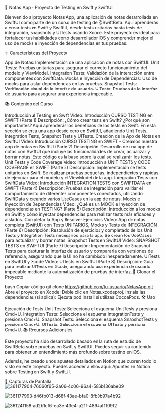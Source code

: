 📝 Notas App - Proyecto de Testing en Swift y SwiftUI

Bienvenido al proyecto Notas App, una aplicación de notas desarrollada en SwiftUI como parte de un curso de testing de @SwiftBeta. Aquí aprenderás a crear tests en Swift y SwiftUI, desde tests unitarios hasta tests de integración, snapshots y UITests usando Xcode. Este proyecto es ideal para fortalecer tus habilidades como desarrollador iOS y comprender mejor el uso de mocks e inyección de dependencias en tus pruebas.

✨ Características del Proyecto

App de Notas: Implementación de una aplicación de notas con SwiftUI.
Unit Tests: Pruebas unitarias para asegurar el correcto funcionamiento del modelo y ViewModel.
Integration Tests: Validación de la interacción entre componentes con SwiftData.
Mocks e Inyección de Dependencias: Uso de mocks para aislar dependencias en las pruebas.
Snapshot Tests: Verificación visual de la interfaz de usuario.
UITests: Pruebas de la interfaz de usuario para asegurar una experiencia impecable.


📚 Contenido del Curso

Introducción al Testing en Swift
Video: Introducción CURSO TESTING en SWIFT (Parte 1)
Descripción:
¿Cómo crear tests en Swift? ¿Por qué son importantes? Aquí aprenderás los beneficios de los tests en Swift. En esta sección se crea una app desde cero en SwiftUI, añadiendo Unit Tests, Integration Tests, Snapshot Tests y UITests.
Creación de la App de Notas en SwiftUI
Video: Introducción CURSO TESTING en SWIFT - Creamos nuestra app de notas en SwiftUI (Parte 2)
Descripción:
Desarrollo de una app de notas con SwiftUI que incluye las funcionalidades de crear, actualizar y borrar notas. Este código es la base sobre la cual se realizarán los tests.
Unit Tests y Code Coverage
Video: Introducción a UNIT TESTS y CODE COVERAGE en SWIFT (Parte 3)
Descripción:
Implementación de tests unitarios en Swift. Se realizan pruebas pequeñas, independientes y rápidas de ejecutar para el modelo y el ViewModel de la app.
Integration Tests con SwiftData
Video: Introducción INTEGRATION TESTS con SWIFTDATA en SWIFT (Parte 4)
Descripción:
Pruebas de integración para validar el comportamiento de diferentes componentes conectados, utilizando SwiftData y creando varios UseCases en la app de notas.
Mocks e Inyección de Dependencias
Video: ¿Qué es un MOCK e Inyección de dependencias en TESTING? (Parte 5)
Descripción:
Introducción a los mocks en Swift y cómo inyectar dependencias para realizar tests más eficaces y aislados.
Completar la App y Resolver Ejercicios
Video: App de notas completa (SwiftUI) con Tests UNITARIOS, Mocks y Tests de INTEGRACIÓN (Parte 6)
Descripción:
Resolución de ejercicios y completado de los Unit Tests y Integration Tests necesarios para la app. Se crean los UseCases para actualizar y borrar notas.
Snapshot Tests en SwiftUI
Video: SNAPSHOT TESTS en SWIFTUI (Parte 7)
Descripción:
Implementación de Snapshot Tests para capturar la interfaz de usuario y compararla con versiones de referencia, asegurando que la UI no ha cambiado inesperadamente.
UITests en SwiftUI y Xcode
Video: UITests en SwiftUI (Parte 8)
Descripción:
Guía para realizar UITests en Xcode, asegurando una experiencia de usuario impecable mediante la automatización de pruebas de interfaz.
🚀 Clonar el Proyecto

bash
Copiar código
git clone https://github.com/tu-usuario/NotasApp.git
Abre el proyecto en Xcode:
Doble clic en Notas.xcodeproj.
Instala las dependencias (si aplica):
Ejecuta pod install si utilizas CocoaPods.
🛠️ Uso

Ejecución de Tests
Unit Tests: Selecciona el esquema UnitTests y presiona Cmd+U.
Integration Tests: Selecciona el esquema IntegrationTests y presiona Cmd+U.
Snapshot Tests: Selecciona el esquema SnapshotTests y presiona Cmd+U.
UITests: Selecciona el esquema UITests y presiona Cmd+U.
📚 Recursos Adicionales

Este proyecto ha sido desarrollado basado en la ruta de estudio de SwiftBeta sobre pruebas en Swift y SwiftUI. Puedes seguir su contenido para obtener un entendimiento más profundo sobre testing en iOS.

Además, he creado unos apuntes detallados en Notion que cubren todo lo visto en este proyecto. Puedes acceder a ellos aquí: Apuntes en Notion sobre Testing en Swift y SwiftUI.

📸 Capturas de Pantalla
![361177904-76060f65-2a06-4c06-96a4-586b136abe09](https://github.com/user-attachments/assets/eb4b4183-e88b-40db-8b36-e45b69835234)


![361177993-d46fb013-d68f-43ae-bfa0-8fb0b97a4b92](https://github.com/user-attachments/assets/d61b7c71-07ad-41db-a2e8-3456d17f53c0)

![361241158-ad2b1cf6-ea3e-43e4-a21f-4894af1109f2](https://github.com/user-attachments/assets/3a095cb1-5813-4e80-a540-527e540ed046)







